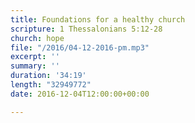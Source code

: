```yaml
---
title: Foundations for a healthy church
scripture: 1 Thessalonians 5:12-28
church: hope
file: "/2016/04-12-2016-pm.mp3"
excerpt: ''
summary: ''
duration: '34:19'
length: "32949772"
date: 2016-12-04T12:00:00+00:00

---
```

